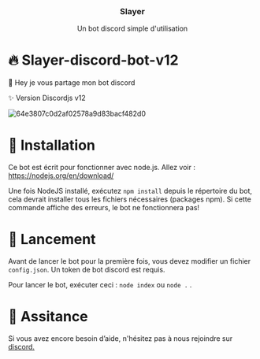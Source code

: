 <br />
<p align="center">
  <h3 align="center">Slayer</h3>

  <p align="center">
    Un bot discord simple d'utilisation
    <br />

# 🔥 Slayer-discord-bot-v12

👋 Hey je vous partage mon bot discord 
 
 ✨ Version Discordjs v12
  
![64e3807c0d2af02578a9d83bacf482d0](https://user-images.githubusercontent.com/81926645/147494025-88476753-20b1-4dfb-b8f7-a1de09b37c89.jpg)
 # 🍉 Installation

Ce bot est écrit pour fonctionner avec node.js. Allez voir : https://nodejs.org/en/download/

Une fois NodeJS installé, exécutez `npm install` depuis le répertoire du bot, cela devrait installer tous les fichiers nécessaires (packages npm). Si cette commande affiche des erreurs, le bot ne fonctionnera pas!

# 🎯 Lancement
Avant de lancer le bot pour la première fois, vous devez modifier un fichier `config.json`. Un token de bot discord est requis. 

Pour lancer le bot, exécuter ceci :
`node index` ou `node .` .

# 🥕 Assitance

Si vous avez encore besoin d’aide, n'hésitez pas à nous rejoindre sur [discord.](https://discord.gg/577BYY9RFE)

 
